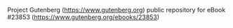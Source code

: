 Project Gutenberg (https://www.gutenberg.org) public repository for eBook #23853 (https://www.gutenberg.org/ebooks/23853)
